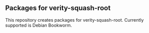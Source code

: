 Packages for verity-squash-root
-------------------------------

This repository creates packages for verity-squash-root.
Currently supported is Debian Bookworm.
